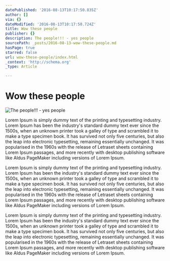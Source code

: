 ```yaml
---
datePublished: '2016-08-13T10:17:50.835Z'
author: []
via: {}
dateModified: '2016-08-13T10:17:50.724Z'
title: Wow these people
publisher: {}
description: The people!!! - yes people
sourcePath: _posts/2016-08-13-wow-these-people.md
hasPage: true
starred: false
url: wow-these-people/index.html
_context: 'http://schema.org'
_type: Article

---
```

# Wow these people
![The people!!! - yes people](https://the-grid-user-content.s3-us-west-2.amazonaws.com/4f9bed71-6395-460f-b813-ba29f58307a0.jpg)

Lorem Ipsum is simply dummy text of the printing and typesetting industry. Lorem Ipsum has been the industry's standard dummy text ever since the 1500s, when an unknown printer took a galley of type and scrambled it to make a type specimen book. It has survived not only five centuries, but also the leap into electronic typesetting, remaining essentially unchanged. It was popularised in the 1960s with the release of Letraset sheets containing Lorem Ipsum passages, and more recently with desktop publishing software like Aldus PageMaker including versions of Lorem Ipsum.

Lorem Ipsum is simply dummy text of the printing and typesetting industry. Lorem Ipsum has been the industry's standard dummy text ever since the 1500s, when an unknown printer took a galley of type and scrambled it to make a type specimen book. It has survived not only five centuries, but also the leap into electronic typesetting, remaining essentially unchanged. It was popularised in the 1960s with the release of Letraset sheets containing Lorem Ipsum passages, and more recently with desktop publishing software like Aldus PageMaker including versions of Lorem Ipsum.

Lorem Ipsum is simply dummy text of the printing and typesetting industry. Lorem Ipsum has been the industry's standard dummy text ever since the 1500s, when an unknown printer took a galley of type and scrambled it to make a type specimen book. It has survived not only five centuries, but also the leap into electronic typesetting, remaining essentially unchanged. It was popularised in the 1960s with the release of Letraset sheets containing Lorem Ipsum passages, and more recently with desktop publishing software like Aldus PageMaker including versions of Lorem Ipsum.